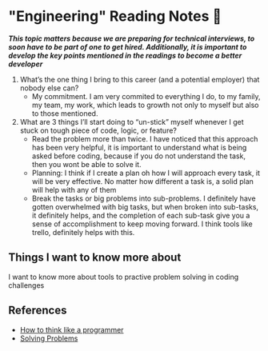 # "Engineering" Reading Notes 📖

***This topic matters because we are preparing for technical interviews, to soon have to be part of one to get hired. Additionally, it is important to develop the key points mentioned in the readings to become a better developer***

1. What’s the one thing I bring to this career (and a potential employer) that nobody else can?
   - My commitment. I am very commited to everything I do, to my family, my team, my work, which leads to growth not only to myself but also to those mentioned.  
2. What are 3 things I’ll start doing to “un-stick” myself whenever I get stuck on tough piece of code, logic, or feature?
   - Read the problem more than twice. I have noticed that this approach has been very helpful, it is important to understand what is being asked before coding, because if you do not understand the task, then you wont be able to solve it.
   - Planning: I think if I create a plan oh how I will approach every task, it will be very effective. No matter how different a task is, a solid plan will help with any of them
   - Break the tasks or big problems into sub-problems. I definitely have gotten overwhelmed with big tasks, but when broken into sub-tasks, it definitely helps, and the completion of each sub-task give you a sense of accomplishment to keep moving forward. I think tools like trello, definitely helps with this.

## Things I want to know more about

   I want to know more about tools to practive problem solving in coding challenges 

## References

- [How to think like a programmer](https://medium.freecodecamp.org/how-to-think-like-a-programmer-lessons-in-problem-solving-d1d8bf1de7d2)
- [Solving Problems](https://simpleprogrammer.com/solving-problems-breaking-it-down/)
